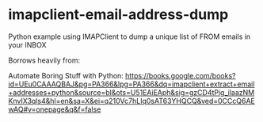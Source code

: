 # imapclient-email-address-dump
Python example using IMAPClient to dump a unique list of FROM emails in your INBOX

Borrows heavily from:

Automate Boring Stuff with Python: https://books.google.com/books?id=UEu0CAAAQBAJ&pg=PA366&lpg=PA366&dq=imapclient+extract+email+addresses+python&source=bl&ots=U51EAiEAph&sig=gzCD4tPig_ilaazNMKnvIX3qls4&hl=en&sa=X&ei=q210Vc7hLIq0sAT63YHQCQ&ved=0CCcQ6AEwAQ#v=onepage&q&f=false

